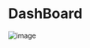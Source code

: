# DashBoard
 ![image](https://github.com/try1991/DashBoard/blob/master/app/gif/%E5%BD%95%E5%83%8F-2017-08-04-18-18-41.gif?raw=true)
